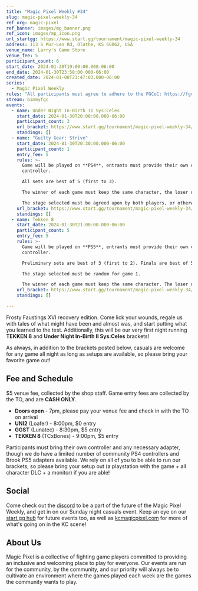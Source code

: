 ```yaml
---
title: "Magic Pixel Weekly #34"
slug: magic-pixel-weekly-34
ref_org: magic-pixel
ref_banner: images/mp_banner.png
ref_icon: images/mp_icon.png
url_startgg: https://www.start.gg/tournament/magic-pixel-weekly-34
address: 113 S Mur-Len Rd, Olathe, KS 66062, USA
venue_name: Larry's Game Store
venue_fee: 5
participant_count: 6
start_date: 2024-01-30T19:00:00.000-06:00
end_date: 2024-01-30T23:58:00.000-06:00
created_date: 2024-01-08T21:47:03.000-06:00
series:
  - Magic Pixel Weekly
rules: "All participants must agree to adhere to the FGCoC: https://fgcoc.com/"
stream: bimmyfgc
events:
  - name: Under Night In-Birth II Sys:Celes
    start_date: 2024-01-30T20:00:00.000-06:00
    participant_count: 3
    url_bracket: https://www.start.gg/tournament/magic-pixel-weekly-34/events/under-night-in-birth-ii-sys-celes/brackets/1550985/2329346
    standings: []
  - name: "Guilty Gear: Strive"
    start_date: 2024-01-30T20:30:00.000-06:00
    participant_count: 1
    entry_fee: 5
    rules: >-
      Game will be played on **PS4**, entrants must provide their own compatible
      controller.  

      All sets are best of 5 (first to 3).  

      The winner of each game must keep the same character, the loser of that game may switch characters.  

      The stage selected must be agreed upon by both players, or otherwise selected at random.
    url_bracket: https://www.start.gg/tournament/magic-pixel-weekly-34/events/strive/brackets/1550966/2329324
    standings: []
  - name: Tekken 8
    start_date: 2024-01-30T21:00:00.000-06:00
    participant_count: 5
    entry_fee: 5
    rules: >-
      Game will be played on **PS5**, entrants must provide their own compatible
      controller.  

      Preliminary sets are best of 3 (first to 2). Finals are best of 5 (first to 3).  

      The stage selected must be random for game 1.  

      The winner of each game must keep the same character. The loser of that game may select a stage (with the same character), or switch character (with a random stage).
    url_bracket: https://www.start.gg/tournament/magic-pixel-weekly-34/events/tekken-8/brackets/1550980/2329338
    standings: []

---
```


Frosty Faustings XVI recovery edition. Come lick your wounds, regale us with tales of what might have been and almost was, and start putting what you learned to the test. Additionally, this will be our very first night running **TEKKEN 8** and **Under Night In-Birth II Sys:Celes** brackets!

As always, in addition to the brackets posted below, casuals are welcome for any game all night as long as setups are available, so please bring your favorite game out! 

## Fee and Schedule
$5 venue fee, collected by the shop staff. Game entry fees are collected by the TO, and are **CASH ONLY**. 

- **Doors open** - 7pm, please pay your venue fee and check in with the TO on arrival
- **UNI2** (Loafer) - 8:00pm, $0 entry
- **GGST** (Lunatec) - 8:30pm, $5 entry
- **TEKKEN 8** (TCxBones) - 9:00pm, $5 entry

Participants must bring their own controller and any necessary adapter, though we do have a limited number of community PS4 controllers and Brook PS5 adapters available. We rely on all of you to be able to run our brackets, so please bring your setup out (a playstation with the game + all character DLC + a monitor) if you are able!  

## Social
Come check out the [discord](https://discord.gg/jkmn6CVrrQ) to be a part of the future of the Magic Pixel Weekly, and get in on our Sunday night casuals event. Keep an eye on our [start.gg hub](https://www.start.gg/hub/magic-pixel) for future events too, as well as [kcmagicpixel.com](https://kcmagicpixel.com) for more of what's going on in the KC scene!

## About Us

Magic Pixel is a collective of fighting game players committed to providing an inclusive and welcoming place to play for everyone. Our events are run for the community, by the community, and our priority will always be to cultivate an environment where the games played each week are the games the community wants to play.
  